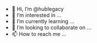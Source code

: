 - 👋 Hi, I’m @hublegacy
- 👀 I’m interested in ...
- 🌱 I’m currently learning ...
- 💞️ I’m looking to collaborate on ...
- 📫 How to reach me ...

<!---
hublegacy/hublegacy is a ✨ special ✨ repository because its `README.md` (this file) appears on your GitHub profile.
You can click the Preview link to take a look at your changes.
--->
